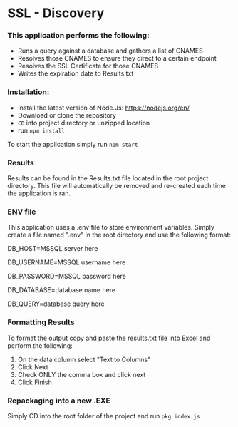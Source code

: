 # SSL - Discovery

### This application performs the following:

  - Runs a query against a database and gathers a list of CNAMES
  - Resolves those CNAMES to ensure they direct to a certain endpoint
  - Resolves the SSL Certificate for those CNAMES
  - Writes the expiration date to Results.txt

### Installation:
  - Install the latest version of Node.Js: https://nodejs.org/en/
  - Download or clone the repository
  - `CD` into project directory or unzipped location
  - run `npm install`

To start the application simply run `npm start`

### Results
Results can be found in the Results.txt file located in the root project directory. This file will automatically be removed and re-created each time the application is ran.

### ENV file
This application uses a .env file to store environment variables. Simply create a file named ".env" in the root directory and use the following format:

DB_HOST=MSSQL server here

DB_USERNAME=MSSQL username here

DB_PASSWORD=MSSQL password here

DB_DATABASE=database name here

DB_QUERY=database query here


### Formatting Results
To format the output copy and paste the results.txt file into Excel and perform the following:
1) On the data column select "Text to Columns"
2) Click Next
3) Check ONLY the comma box and click next
4) Click Finish

### Repackaging into a new .EXE
Simply CD into the root folder of the project and run ```pkg index.js```
